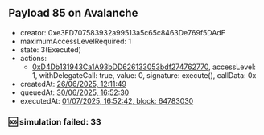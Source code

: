 ## Payload 85 on Avalanche

- creator: 0xe3FD707583932a99513a5c65c8463De769f5DAdF
- maximumAccessLevelRequired: 1
- state: 3(Executed)
- actions:
  - [0xD4Db131943Ca1A93bDD626133053bdf274762770](https://snowscan.xyz/tx/0xD4Db131943Ca1A93bDD626133053bdf274762770), accessLevel: 1, withDelegateCall: true, value: 0, signature: execute(), callData: 0x
- createdAt: [26/06/2025, 12:11:49](https://snowscan.xyz/tx/0xd19386f148835ef1eee6e252ccf7f5ddff6b40547515d967b41d7798fbe14652)
- queuedAt: [30/06/2025, 16:52:30](https://snowscan.xyz/tx/0x9bff2078e5e6140992f47e41947aa4e03657dcf9be623f48d29a13daba4a2fc2)
- executedAt: [01/07/2025, 16:52:42, block: 64783030](https://snowscan.xyz/tx/0xad54e246caadfb20f29bd904b0d6b2e33cf992edbbbbb6912ae8cd31632e23b3)

### :sos: simulation failed: 33
